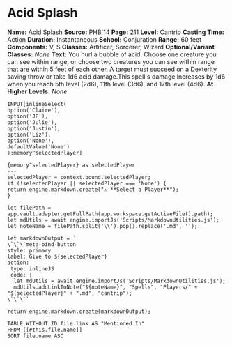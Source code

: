 # Acid Splash

**Name:** Acid Splash
**Source:** PHB'14
**Page:** 211
**Level:** Cantrip
**Casting Time:** Action
**Duration:** Instantaneous
**School:** Conjuration
**Range:** 60 feet
**Components:** V, S
**Classes:** Artificer, Sorcerer, Wizard
**Optional/Variant Classes:** _None_
**Text:** You hurl a bubble of acid. Choose one creature you can see within range, or choose two creatures you can see within range that are within 5 feet of each other. A target must succeed on a Dexterity saving throw or take 1d6 acid damage.This spell's damage increases by 1d6 when you reach 5th level (2d6), 11th level (3d6), and 17th level (4d6).
**At Higher Levels:** _None_

```meta-bind
INPUT[inlineSelect(
option('Claire'), 
option('JP'), 
option('Julie'), 
option('Justin'), 
option('Liz'), 
option('None'), 
defaultValue('None')
):memory^selectedPlayer]
```
  
```meta-bind-js-view
{memory^selectedPlayer} as selectedPlayer
---
selectedPlayer = context.bound.selectedPlayer;
if (!selectedPlayer || selectedPlayer === 'None') {
return engine.markdown.create("⚠️ **Select a Player**");
}

let filePath = app.vault.adapter.getFullPath(app.workspace.getActiveFile().path);
let mdUtils = await engine.importJs('Scripts/MarkdownUtilities.js');
let noteName = filePath.split('\\').pop().replace('.md', '');

let markdownOutput = `
\`\`\`meta-bind-button
style: primary
label: Give to ${selectedPlayer}
action:
 type: inlineJS
 code: |
  let mdUtils = await engine.importJs('Scripts/MarkdownUtilities.js');
  mdUtils.addLinkToNote("${noteName}", "Spells", "Players/" + "${selectedPlayer}" + ".md", "cantrip");
\`\`\``

return engine.markdown.create(markdownOutput);
```
  


```dataview
TABLE WITHOUT ID file.link AS "Mentioned In"
FROM [[#this.file.name]]
SORT file.name ASC
```
